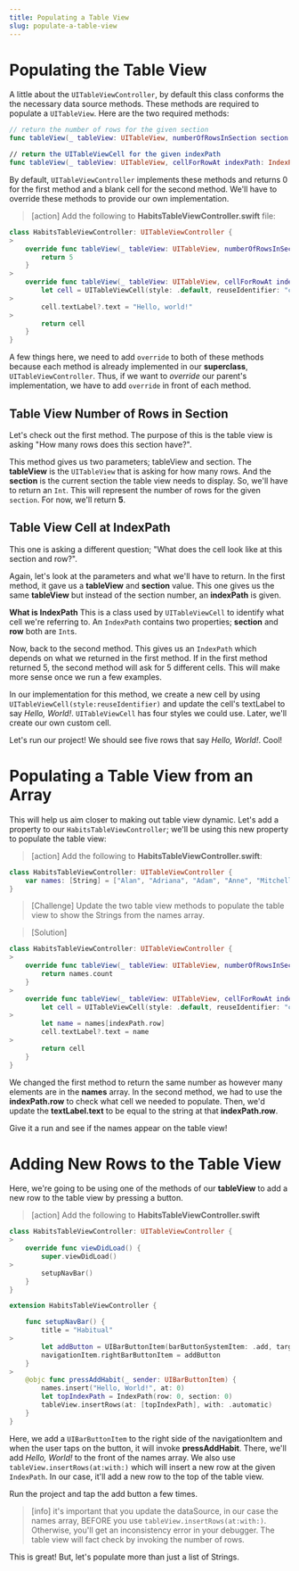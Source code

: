 ```yaml
---
title: Populating a Table View
slug: populate-a-table-view
---
```


# Populating the Table View

A little about the `UITableViewController`, by default this class conforms the the necessary data source methods. These methods are required to populate a `UITableView`. Here are the two required methods:

```swift
// return the number of rows for the given section
func tableView(_ tableView: UITableView, numberOfRowsInSection section: Int) -> Int

// return the UITableViewCell for the given indexPath
func tableView(_ tableView: UITableView, cellForRowAt indexPath: IndexPath) -> UITableViewCell
```

By default, `UITableViewController` implements these methods and returns 0 for the first method and a blank cell for the second method. We'll have to override these methods to provide our own implementation.

> [action]
> Add the following to **HabitsTableViewController.swift** file:
```swift
class HabitsTableViewController: UITableViewController {
>
    override func tableView(_ tableView: UITableView, numberOfRowsInSection section: Int) -> Int {
        return 5
    }
>
    override func tableView(_ tableView: UITableView, cellForRowAt indexPath: IndexPath) -> UITableViewCell {
        let cell = UITableViewCell(style: .default, reuseIdentifier: "cell")
>
        cell.textLabel?.text = "Hello, world!"
>
        return cell
    }
}
```

A few things here, we need to add `override` to both of these methods because each method is already implemented in our **superclass**, `UITableViewController`.
Thus, if we want to *override* our parent's implementation, we have to add `override` in front of each method.

## Table View Number of Rows in Section

Let's check out the first method.
The purpose of this is the table view is asking "How many rows does this section have?".

This method gives us two parameters; tableView and section.
The **tableView** is the `UITableView` that is asking for how many rows.
And the **section** is the current section the table view needs to display.
So, we'll have to return an `Int`. This will represent the number of rows for the given `section`.
For now, we'll return **5**.

## Table View Cell at IndexPath

This one is asking a different question; "What does the cell look like at this section and row?".

Again, let's look at the parameters and what we'll have to return.
In the first method, it gave us a **tableView** and **section** value.
This one gives us the same **tableView** but instead of the section number, an **indexPath** is given.

**What is IndexPath**
This is a class used by `UITableViewCell` to identify what cell we're referring to.
An `IndexPath` contains two properties; **section** and **row** both are `Int`s.

Now, back to the second method.
This gives us an `IndexPath` which depends on what we returned in the first method.
If in the first method returned 5, the second method will ask for 5 different cells.
This will make more sense once we run a few examples.

In our implementation for this method, we create a new cell by using `UITableViewCell(style:reuseIdentifier)` and update the cell's textLabel to say *Hello, World!*.
`UITableViewCell` has four styles we could use.
Later, we'll create our own custom cell.

Let's run our project!
We should see five rows that say *Hello, World!*.
Cool!

# Populating a Table View from an Array

This will help us aim closer to making out table view dynamic.
Let's add a property to our `HabitsTableViewController`; we'll be using this new property to populate the table view:

> [action]
> Add the following to **HabitsTableViewController.swift**:
```swift
class HabitsTableViewController: UITableViewController {
    var names: [String] = ["Alan", "Adriana", "Adam", "Anne", "Mitchell", "Dani"]
}
```

> [Challenge]
> Update the two table view methods to populate the table view to show the Strings from the names array.

> [Solution]
```swift
class HabitsTableViewController: UITableViewController {
>
    override func tableView(_ tableView: UITableView, numberOfRowsInSection section: Int) -> Int {
        return names.count
    }
>
    override func tableView(_ tableView: UITableView, cellForRowAt indexPath: IndexPath) -> UITableViewCell {
        let cell = UITableViewCell(style: .default, reuseIdentifier: "cell")
>
        let name = names[indexPath.row]
        cell.textLabel?.text = name
>
        return cell
    }
}
```

We changed the first method to return the same number as however many elements are in the **names** array.
In the second method, we had to use the **indexPath.row** to check what cell we needed to populate.
Then, we'd update the **textLabel.text** to be equal to the string at that **indexPath.row**.

Give it a run and see if the names appear on the table view!

# Adding New Rows to the Table View

Here, we're going to be using one of the methods of our **tableView** to add a new row to the table view by pressing a button.

> [action]
> Add the following to **HabitsTableViewController.swift**
```swift
class HabitsTableViewController: UITableViewController {
>
    override func viewDidLoad() {
        super.viewDidLoad()
>
        setupNavBar()
    }
}

extension HabitsTableViewController {

    func setupNavBar() {
        title = "Habitual"
>
        let addButton = UIBarButtonItem(barButtonSystemItem: .add, target: self, action: #selector(pressAddHabit(_:)))
        navigationItem.rightBarButtonItem = addButton
    }
>
    @objc func pressAddHabit(_ sender: UIBarButtonItem) {
        names.insert("Hello, World!", at: 0)
        let topIndexPath = IndexPath(row: 0, section: 0)
        tableView.insertRows(at: [topIndexPath], with: .automatic)
    }
}
```

Here, we add a `UIBarButtonItem` to the right side of the navigationItem and when the user taps on the button, it will invoke **pressAddHabit**.
There, we'll add *Hello, World!* to the front of the names array.
We also use `tableView.insertRows(at:with:)` which will insert a new row at the given `IndexPath`.
In our case, it'll add a new row to the top of the table view.

Run the project and tap the add button a few times.

> [info]
> it's important that you update the dataSource, in our case the names array, BEFORE you use `tableView.insertRows(at:with:)`. Otherwise, you'll get an inconsistency error in your debugger.
> The table view will fact check by invoking the number of rows.

This is great! But, let's populate more than just a list of Strings.
